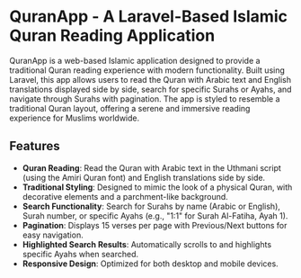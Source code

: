 # QuranApp - A Laravel-Based Islamic Quran Reading Application

QuranApp is a web-based Islamic application designed to provide a traditional Quran reading experience with modern functionality. Built using Laravel, this app allows users to read the Quran with Arabic text and English translations displayed side by side, search for specific Surahs or Ayahs, and navigate through Surahs with pagination. The app is styled to resemble a traditional Quran layout, offering a serene and immersive reading experience for Muslims worldwide.

## Features

- **Quran Reading**: Read the Quran with Arabic text in the Uthmani script (using the Amiri Quran font) and English translations side by side.
- **Traditional Styling**: Designed to mimic the look of a physical Quran, with decorative elements and a parchment-like background.
- **Search Functionality**: Search for Surahs by name (Arabic or English), Surah number, or specific Ayahs (e.g., "1:1" for Surah Al-Fatiha, Ayah 1).
- **Pagination**: Displays 15 verses per page with Previous/Next buttons for easy navigation.
- **Highlighted Search Results**: Automatically scrolls to and highlights specific Ayahs when searched.
- **Responsive Design**: Optimized for both desktop and mobile devices.
